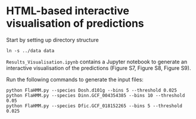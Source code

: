 # HTML-based interactive visualisation of predictions

Start by setting up directory structure
```
ln -s ../data data
```

`Results_Visualisation.ipynb` contains a Jupyter notebook to generate an interactive visualisation of the predictions (Figure S7, Figure S8, Figure S9).

Run the following commands to generate the input files:
```
python FlaHMM.py --species Dosh.d101g --bins 5 --threshold 0.025
python FlaHMM.py --species Dinn.GCF_004354385 --bins 10 --threshold 0.05
python FlaHMM.py --species Dfic.GCF_018152265 --bins 5 --threshold 0.025
```
